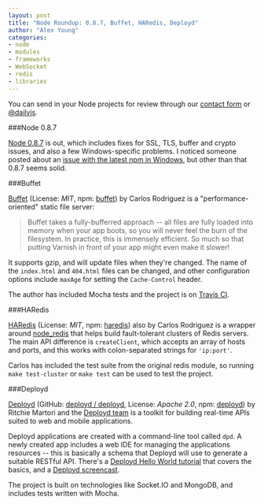 ```yaml
---
layout: post
title: "Node Roundup: 0.8.7, Buffet, HARedis, Deployd"
author: "Alex Young"
categories: 
- node
- modules
- frameworks
- WebSocket
- redis
- libraries
---
```


<div class="intro">
You can send in your Node projects for review through our <a href="/contact.html">contact form</a> or <a href="http://twitter.com/dailyjs">@dailyjs</a>.
</div>

###Node 0.8.7

[Node 0.8.7](http://blog.nodejs.org/2012/08/15/node-v0-8-7-stable/) is out, which includes fixes for SSL, TLS, buffer and crypto issues, and also a few Windows-specific problems.  I noticed someone posted about an [issue with the latest npm in Windows](https://groups.google.com/d/topic/nodejs/2YWgVLBi1AE/discussion), but other than that 0.8.7 seems solid.

###Buffet

[Buffet](https://github.com/carlos8f/node-buffet) (License: _MIT_, npm: [buffet](https://npmjs.org/package/buffet)) by Carlos Rodriguez is a "performance-oriented" static file server:

> Buffet takes a fully-bufferred approach -- all files are fully loaded into memory when your app boots, so you will never feel the burn of the filesystem. In practice, this is immensely efficient. So much so that putting Varnish in front of your app might even make it slower!

It supports gzip, and will update files when they're changed.  The name of the `index.html` and `404.html` files can be changed, and other configuration options include `maxAge` for setting the `Cache-Control` header.

The author has included Mocha tests and the project is on [Travis CI](http://travis-ci.org/#!/carlos8f/node-buffet).

###HARedis

[HARedis](https://github.com/carlos8f/haredis) (License: _MIT_, npm: [haredis](https://npmjs.org/package/haredis)) also by Carlos Rodriguez is a wrapper around [node\_redis](https://github.com/mranney/node_redis) that helps build fault-tolerant clusters of Redis servers.  The main API difference is `createClient`, which accepts an array of hosts and ports, and this works with colon-separated strings for `'ip:port'`.

Carlos has included the test suite from the original redis module, so running `make test-cluster` or `make test` can be used to test the project.

###Deployd

[Deployd](http://deployd.com/) (GitHub: [deployd / deployd](https://github.com/deployd/deployd), License: _Apache 2.0_, npm: [deployd](https://npmjs.org/package/deployd)) by Ritchie Martori and the [Deployd team](https://github.com/deployd) is a toolkit for building real-time APIs suited to web and mobile applications.

Deployd applications are created with a command-line tool called `dpd`.  A newly created app includes a web IDE for managing the applications resources -- this is basically a schema that Deployd will use to generate a suitable RESTful API.  There's a [Deployd Hello World tutorial](http://www.deployd.com/docs/tutorials/hello-world.html) that covers the basics, and a [Deployd screencast](http://www.deployd.com/video.html).

The project is built on technologies like Socket.IO and MongoDB, and includes tests written with Mocha.
